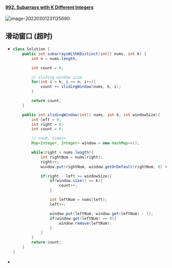 #### [992. Subarrays with K Different Integers](https://leetcode-cn.com/problems/subarrays-with-k-different-integers/)

![image-20220301231125690](https://raw.githubusercontent.com/TWDH/Leetcode-From-Zero/pictures/img/image-20220301231125690.png)

## 滑动窗口 (超时)

- ```java
  class Solution {
      public int subarraysWithKDistinct(int[] nums, int k) {
          int n = nums.length;
  
          int count = 0;
  
          // sliding window size
          for(int i = k; i <= n; i++){
              count += slidingWindow(nums, k, i);
          }
  
          return count;
      }
  
      public int slidingWindow(int[] nums, int k, int windowSize){
          int left = 0; 
          int right = 0;
          int count = 0;
  
          // <num, times>
          Map<Integer, Integer> window = new HashMap<>();
  
          while(right < nums.length){
              int rightNum = nums[right];
              right++;
              window.put(rightNum, window.getOrDefault(rightNum, 0) + 1);
  
              if(right - left >= windowSize){
                  if(window.size() == k){
                      count++;
                  }
  
                  int leftNum = nums[left];
                  left++;
  
                  window.put(leftNum, window.get(leftNum) - 1);
                  if(window.get(leftNum) == 0){
                      window.remove(leftNum);
                  }
              }
          }
          return count;
      }
  }
  ```

- 